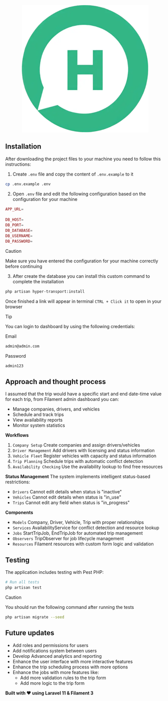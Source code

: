 <p align="center"><img src="public\assets\images\logo.webp" width="400" alt="Hyper Transport Logo"></p> 


## Installation
After downloading the project files to your machine you need to follow this instructions:

1. Create `.env` file and copy the content of `.env.example` to it

```bash
cp .env.example .env
```

2. Open `.env` file and edit the following configuration based on the configuration for your machine

```php
APP_URL=

DB_HOST=
DB_PORT=
DB_DATABASE=
DB_USERNAME=
DB_PASSWORD=
```
> [!CAUTION]
> Make sure you have entered the configuration for your machine correctly before continuing

3. After create the database you can install this custom command to complete the installation

```bash
php artisan hyper-transport:install
```

Once finished a link will appear in terminal `CTRL + Click it` to open in your browser

> [!TIP]
> You can login to dashboard by using the following credentials:
>
> Email
> ```bash
> admin@admin.com
> ```
> Password
> ```bash
> admin123
> ```

## Approach and thought process

I assumed that the trip would have a specific start and end date-time value for each trip, from Filament admin dashboard you can:

- Manage companies, drivers, and vehicles
- Schedule and track trips
- View availability reports
- Monitor system statistics

__Workflows__

1. `Company Setup` Create companies and assign drivers/vehicles
2. `Driver Management` Add drivers with licensing and status information
3. `Vehicle Fleet` Register vehicles with capacity and status information
4. `Trip Planning` Schedule trips with automatic conflict detection
5. `Availability Checking` Use the availability lookup to find free resources

__Status Management__
The system implements intelligent status-based restrictions:

- `Drivers` Cannot edit details when status is "inactive"
- `Vehicles` Cannot edit details when status is "in_use"
- `Trips` Cannot edit any field when status is "in_progress"

__Components__

- `Models` Company, Driver, Vehicle, Trip with proper relationships
- `Services` AvailabilityService for conflict detection and resource lookup
- `Jobs` StartTripJob, EndTripJob for automated trip management
- `Observers` TripObserver for job lifecycle management
- `Resources` Filament resources with custom form logic and validation

## Testing

The application includes testing with Pest PHP:

```bash
# Run all tests
php artisan test
```
> [!CAUTION]
> You should run the following command after running the tests

```bash
php artisan migrate --seed
```
## Future updates

- Add roles and permissions for users
- Add notifications system between users
- Develop Advanced analytics and reporting
- Enhance the user interface with more interactive features
- Enhance the trip scheduling process with more options
- Enhance the jobs with more features like:
  - Add more validation rules to the trip form
  - Add more logic to the trip form

**Built with ❤️ using Laravel 11 & Filament 3**
